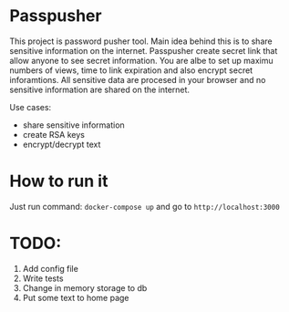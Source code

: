 # Passpusher
This project is password pusher tool. Main idea behind this is to share sensitive information on the internet. Passpusher create secret link that allow anyone to see secret information. You are albe to set up maximu numbers of views, time to link expiration and also encrypt secret inforamtions. All sensitive data are procesed in your browser and no sensitive information are shared on the internet.

Use cases:
- share sensitive information
- create RSA keys
- encrypt/decrypt text

# How to run it
Just run command: `docker-compose up` and go to `http://localhost:3000`

# TODO:
1. Add config file
2. Write tests
3. Change in memory storage to db
4. Put some text to home page